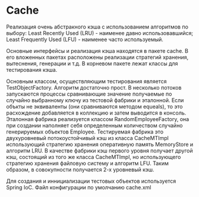 Cache
=====

Реализация очень абстракного кэша с использованием алгоритмов по выбору:
Least Recently Used (LRU) -  наименее давно использовавшийся;
Least Frequently Used (LFU) - наименее часто используемый.

Основные интерфейсы и реализация кэша находятся в пакете cache.
В его вложенных пакетах расположены реализации стратегий хранения, вытеснения, генерации и т.д.
В корневом пакете лежат классы для тестирования кэша.

Основным классом, осуществляющим тестирования является TestObjectFactory. Алгоритм достаточно прост.
В несколько потоков запускаются процессы сравнивающие значение получаемые по случайно выбранному ключу
из тестовой фабрики и эталонной. Если объкты не эквиваленты (они сравниваются методом equeals), то это
расхождение добавляется в коллекцию и затем выводится в консоль.
Эталонная фабрика реализуется классом RandomEmployeeFactory, она при создании наполняет себя
определенным количеством случайно генерируемых объектов Employee.
Тестируемая фабрика это двухуровневый потокоустойчивый кэш из класса CacheMTImpl использующий стратегию хранения
оперативную память MemoryStore и алгоритм LRU. В качестве фабрики кэш первого уровня получает другой кэш,
состоящий из того же класса CacheMTImpl, но использующего стратегию хранения файловую систему и алгоритм LFU.
Таким образом, в совокупности получается 2-х уровневый кэш.

Для создания и иннициализации тестовых объектов используется Spring IoC. Файл конфигурации по умолчанию cache.xml